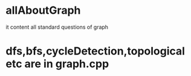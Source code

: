 # allAboutGraph
it content all standard questions of graph
# dfs,bfs,cycleDetection,topological etc are in  graph.cpp 
